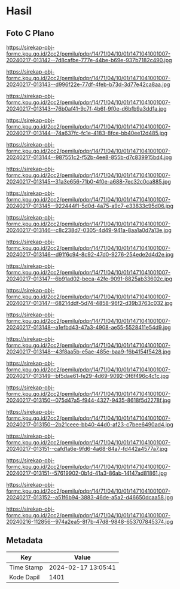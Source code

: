 # Hasil

## Foto C Plano

https://sirekap-obj-formc.kpu.go.id/2cc2/pemilu/pdpr/14/71/04/10/01/1471041001007-20240217-013142--7d8cafbe-777e-44be-b69e-937b7182c490.jpg

https://sirekap-obj-formc.kpu.go.id/2cc2/pemilu/pdpr/14/71/04/10/01/1471041001007-20240217-013143--d996f22e-77df-4feb-b73d-3d77e42ca8aa.jpg

https://sirekap-obj-formc.kpu.go.id/2cc2/pemilu/pdpr/14/71/04/10/01/1471041001007-20240217-013143--76b0af41-9c7f-4b6f-9f0e-d6bfb9a3dd1a.jpg

https://sirekap-obj-formc.kpu.go.id/2cc2/pemilu/pdpr/14/71/04/10/01/1471041001007-20240217-013144--74a637fc-fc1e-4183-8fce-bb40ee12d485.jpg

https://sirekap-obj-formc.kpu.go.id/2cc2/pemilu/pdpr/14/71/04/10/01/1471041001007-20240217-013144--987551c2-f52b-4ee8-855b-d7c839915bd4.jpg

https://sirekap-obj-formc.kpu.go.id/2cc2/pemilu/pdpr/14/71/04/10/01/1471041001007-20240217-013145--31a3e656-71b0-4f0e-a688-7ec32c0ca885.jpg

https://sirekap-obj-formc.kpu.go.id/2cc2/pemilu/pdpr/14/71/04/10/01/1471041001007-20240217-013145--922444f1-5d0d-4a75-a9c7-e33833c95d06.jpg

https://sirekap-obj-formc.kpu.go.id/2cc2/pemilu/pdpr/14/71/04/10/01/1471041001007-20240217-013146--c8c238d7-0305-4d49-941a-8aa1a0d7a13e.jpg

https://sirekap-obj-formc.kpu.go.id/2cc2/pemilu/pdpr/14/71/04/10/01/1471041001007-20240217-013146--d91f6c94-8c92-47d0-9276-254ede2d4d2e.jpg

https://sirekap-obj-formc.kpu.go.id/2cc2/pemilu/pdpr/14/71/04/10/01/1471041001007-20240217-013147--6b91ad02-beca-42fe-9091-8825ab33602c.jpg

https://sirekap-obj-formc.kpu.go.id/2cc2/pemilu/pdpr/14/71/04/10/01/1471041001007-20240217-013147--68214ddf-5d74-4858-96f2-d39b3763c032.jpg

https://sirekap-obj-formc.kpu.go.id/2cc2/pemilu/pdpr/14/71/04/10/01/1471041001007-20240217-013148--a1efbd43-47a3-4908-ae55-5528411e54d9.jpg

https://sirekap-obj-formc.kpu.go.id/2cc2/pemilu/pdpr/14/71/04/10/01/1471041001007-20240217-013148--43f8aa5b-e5ae-485e-baa9-f6b4154f5428.jpg

https://sirekap-obj-formc.kpu.go.id/2cc2/pemilu/pdpr/14/71/04/10/01/1471041001007-20240217-013149--bf5dae61-fe29-4d69-9092-0f6f496c4c1c.jpg

https://sirekap-obj-formc.kpu.go.id/2cc2/pemilu/pdpr/14/71/04/10/01/1471041001007-20240217-013150--075d47a5-f944-4327-9435-8618f5d2278f.jpg

https://sirekap-obj-formc.kpu.go.id/2cc2/pemilu/pdpr/14/71/04/10/01/1471041001007-20240217-013150--2b21ceee-bb40-44d0-af23-c7bee6490ad4.jpg

https://sirekap-obj-formc.kpu.go.id/2cc2/pemilu/pdpr/14/71/04/10/01/1471041001007-20240217-013151--cafd1a6e-9fd6-4a68-84a7-fd442a4577a7.jpg

https://sirekap-obj-formc.kpu.go.id/2cc2/pemilu/pdpr/14/71/04/10/01/1471041001007-20240217-013151--57619902-0b1d-41a3-86ab-14147ad81861.jpg

https://sirekap-obj-formc.kpu.go.id/2cc2/pemilu/pdpr/14/71/04/10/01/1471041001007-20240217-013152--a51f6b94-3883-46de-a5a2-d46650dcaa58.jpg

https://sirekap-obj-formc.kpu.go.id/2cc2/pemilu/pdpr/14/71/04/10/01/1471041001007-20240216-112856--974a2ea5-8f7b-47d8-9848-653707845374.jpg


## Metadata

| Key        | Value               |
| ---------- | ------------------- |
| Time Stamp | 2024-02-17 13:05:41 |
| Kode Dapil | 1401                |



